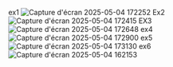 ex1
![Capture d'écran 2025-05-04 172252](https://github.com/user-attachments/assets/0c292cab-1bb0-4750-9091-b9ddcc179896)
Ex2
![Capture d'écran 2025-05-04 172415](https://github.com/user-attachments/assets/cdb1796c-b7bb-429e-bf3b-ee1b57dc7c26)
EX3
![Capture d'écran 2025-05-04 172648](https://github.com/user-attachments/assets/830c052c-b12b-4c2d-9513-44b41febeef3)
ex4
![Capture d'écran 2025-05-04 172900](https://github.com/user-attachments/assets/cbaee8d8-c322-456a-8a00-bcf32f4b9637)
ex5
![Capture d'écran 2025-05-04 173130](https://github.com/user-attachments/assets/3d4ab399-f470-441b-9338-de86fb3b1e59)
ex6
![Capture d'écran 2025-05-04 162153](https://github.com/user-attachments/assets/da9b184e-be73-4f62-93d2-5fb476e89dc1)
